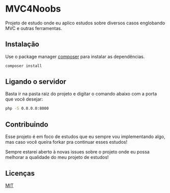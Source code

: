 # MVC4Noobs

Projeto de estudo onde eu aplico estudos sobre diversos casos englobando MVC e outras ferramentas.

## Instalação

Use o package manager [composer](https://getcomposer.org/) para instalar as dependências.

```bash
composer install
```

## Ligando o servidor

Basta ir na pasta raiz do projeto e digitar o comando abaixo com a porta que você desejar:

```bash
php -S 0.0.0.0:8000
```

## Contribuindo
Esse projeto é em foco de estudos que eu sempre vou implementando algo, mas caso você queira forkar pra continuar esses estudos!

Sempre estarei aberto à novas issues sobre o projeto onde eu possa melhorar a qualidade do meu projeto de estudos!

## Licenças
[MIT](https://choosealicense.com/licenses/mit/)
